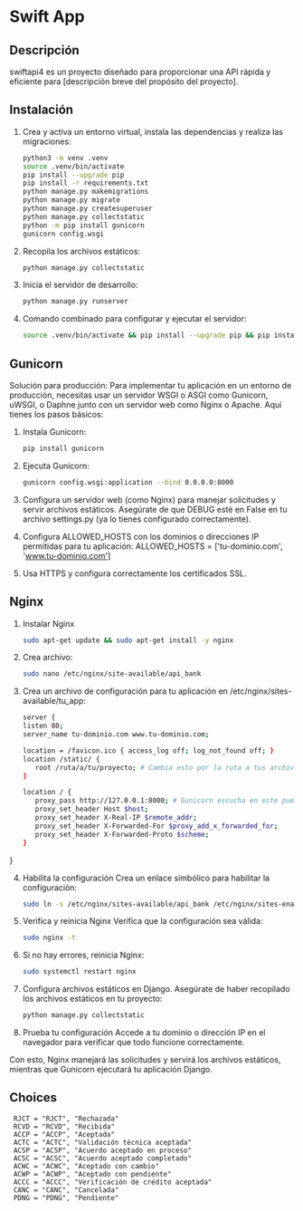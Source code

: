 # Swift App

## Descripción
swiftapi4 es un proyecto diseñado para proporcionar una API rápida y eficiente para [descripción breve del propósito del proyecto].

## Instalación

1. Crea y activa un entorno virtual, instala las dependencias y realiza las migraciones:
   ```bash
   python3 -m venv .venv
   source .venv/bin/activate
   pip install --upgrade pip
   pip install -r requirements.txt
   python manage.py makemigrations
   python manage.py migrate
   python manage.py createsuperuser
   python manage.py collectstatic
   python -m pip install gunicorn
   gunicorn config.wsgi
2. Recopila los archivos estáticos:
   ```bash
   python manage.py collectstatic
3. Inicia el servidor de desarrollo:
   ```bash
   python manage.py runserver
4. Comando combinado para configurar y ejecutar el servidor:
   ```bash
   source .venv/bin/activate && pip install --upgrade pip && pip install -r requirements.txt && python manage.py makemigrations && python manage.py migrate && python manage.py runserver
## Gunicorn

Solución para producción:
Para implementar tu aplicación en un entorno de producción, necesitas usar un servidor WSGI o ASGI como Gunicorn, uWSGI, o Daphne junto con un servidor web como Nginx o Apache. Aquí tienes los pasos básicos:

1. Instala Gunicorn:
   ```bash
   pip install gunicorn
2. Ejecuta Gunicorn:
   ```bash
   gunicorn config.wsgi:application --bind 0.0.0.0:8000
3. Configura un servidor web (como Nginx) para manejar solicitudes y servir archivos estáticos.
Asegúrate de que DEBUG esté en False en tu archivo settings.py (ya lo tienes configurado correctamente).

4. Configura ALLOWED_HOSTS con los dominios o direcciones IP permitidas para tu aplicación:
   ALLOWED_HOSTS = ['tu-dominio.com', 'www.tu-dominio.com']
5. Usa HTTPS y configura correctamente los certificados SSL.


## Nginx

1. Instalar Nginx
   ```bash
   sudo apt-get update && sudo apt-get install -y nginx
2. Crea archivo:
   ```bash
   sudo nano /etc/nginx/site-available/api_bank
3. Crea un archivo de configuración para tu aplicación en /etc/nginx/sites-available/tu_app:
   ```bash
   server {
   listen 80;
   server_name tu-dominio.com www.tu-dominio.com;

   location = /favicon.ico { access_log off; log_not_found off; }
   location /static/ {
      root /ruta/a/tu/proyecto; # Cambia esto por la ruta a tus archivos estáticos
   }

   location / {
      proxy_pass http://127.0.0.1:8000; # Gunicorn escucha en este puerto
      proxy_set_header Host $host;
      proxy_set_header X-Real-IP $remote_addr;
      proxy_set_header X-Forwarded-For $proxy_add_x_forwarded_for;
      proxy_set_header X-Forwarded-Proto $scheme;
   }
}


4. Habilita la configuración 
Crea un enlace simbólico para habilitar la configuración:
   ```bash
   sudo ln -s /etc/nginx/sites-available/api_bank /etc/nginx/sites-enabled/
5. Verifica y reinicia Nginx
Verifica que la configuración sea válida:
   ```bash
   sudo nginx -t
6. Si no hay errores, reinicia Nginx:
   ```bash
   sudo systemctl restart nginx
7. Configura archivos estáticos en Django. Asegúrate de haber recopilado los archivos estáticos en tu proyecto:
   ```bash
   python manage.py collectstatic
8. Prueba tu configuración
Accede a tu dominio o dirección IP en el navegador para verificar que todo funcione correctamente.

Con esto, Nginx manejará las solicitudes y servirá los archivos estáticos, mientras que Gunicorn ejecutará tu aplicación Django.


## Choices
     RJCT = "RJCT", "Rechazada"
     RCVD = "RCVD", "Recibida"
     ACCP = "ACCP", "Aceptada"
     ACTC = "ACTC", "Validación técnica aceptada"
     ACSP = "ACSP", "Acuerdo aceptado en proceso"
     ACSC = "ACSC", "Acuerdo aceptado completado"
     ACWC = "ACWC", "Aceptado con cambio"
     ACWP = "ACWP", "Aceptado con pendiente"
     ACCC = "ACCC", "Verificación de crédito aceptada"
     CANC = "CANC", "Cancelada"
     PDNG = "PDNG", "Pendiente"
